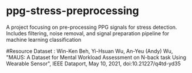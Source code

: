 # ppg-stress-preprocessing
A project focusing on pre-processing PPG signals for stress detection. Includes filtering, noise removal, and signal preparation pipeline for machine learning classification


#Resource
Dataset : Win-Ken Beh, Yi-Hsuan Wu, An-Yeu (Andy) Wu, "MAUS: A Dataset for Mental Workload Assessment on N-back task Using Wearable Sensor", IEEE Dataport, May 10, 2021, doi:10.21227/q4td-yd35
